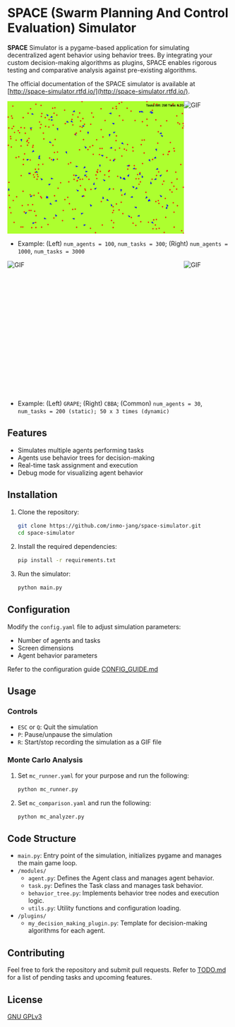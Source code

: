 # SPACE (Swarm Planning And Control Evaluation) Simulator

**SPACE** Simulator is a pygame-based application for simulating decentralized agent behavior using behavior trees. 
By integrating your custom decision-making algorithms as plugins, SPACE enables rigorous testing and comparative analysis against pre-existing algorithms. 

The official documentation of the SPACE simulator is available at [http://space-simulator.rtfd.io/](http://space-simulator.rtfd.io/). 


<div style="display: flex; flex-direction: row;">
    <img src="output/2024-07-13/RandomAssignment_100_agents_300_tasks_2024-07-13_00-41-18.gif" alt="GIF" width="400" height="300">
    <img src="output/2024-07-13/RandomAssignment_1000_agents_3000_tasks_2024-07-13_00-38-13.gif" alt="GIF" width="400" height="300">
</div>

- Example: (Left) `num_agents = 100`, `num_tasks = 300`; (Right) `num_agents = 1000`, `num_tasks = 3000`

<div style="display: flex; flex-direction: row;">
    <img src="output/2024-07-27/GRAPE_30_agents_200_tasks_2024-07-27_01-35-35.gif" alt="GIF" width="400" height="300">
    <img src="output/2024-07-27/CBBA_30_agents_200_tasks_2024-07-27_01-34-05.gif" alt="GIF" width="400" height="300">
</div>

- Example: (Left) `GRAPE`; (Right) `CBBA`; (Common) `num_agents = 30`, `num_tasks = 200 (static); 50 x 3 times (dynamic)`


## Features

- Simulates multiple agents performing tasks
- Agents use behavior trees for decision-making
- Real-time task assignment and execution
- Debug mode for visualizing agent behavior



## Installation

1. Clone the repository:
    ```sh
    git clone https://github.com/inmo-jang/space-simulator.git
    cd space-simulator
    ```

2. Install the required dependencies:
    ```sh
    pip install -r requirements.txt
    ```

3. Run the simulator:
    ```sh
    python main.py
    ```


## Configuration

Modify the `config.yaml` file to adjust simulation parameters:
- Number of agents and tasks
- Screen dimensions
- Agent behavior parameters

Refer to the configuration guide [CONFIG_GUIDE.md](/docs/CONFIG_GUIDE.md)



## Usage

### Controls
- `ESC` or `Q`: Quit the simulation
- `P`: Pause/unpause the simulation
- `R`: Start/stop recording the simulation as a GIF file

### Monte Carlo Analysis

1. Set `mc_runner.yaml` for your purpose and run the following:
    ```sh
    python mc_runner.py
    ``` 

2. Set `mc_comparison.yaml` and run the following:
    ```sh
    python mc_analyzer.py
    ``` 



## Code Structure
- `main.py`: Entry point of the simulation, initializes pygame and manages the main game loop.
- `/modules/`
    - `agent.py`: Defines the Agent class and manages agent behavior.
    - `task.py`: Defines the Task class and manages task behavior.
    - `behavior_tree.py`: Implements behavior tree nodes and execution logic.
    - `utils.py`: Utility functions and configuration loading.
- `/plugins/`
    - `my_decision_making_plugin.py`: Template for decision-making algorithms for each agent.


## Contributing
Feel free to fork the repository and submit pull requests. 
Refer to [TODO.md](/docs/TODO.md) for a list of pending tasks and upcoming features.


## License
[GNU GPLv3](LICENSE)
